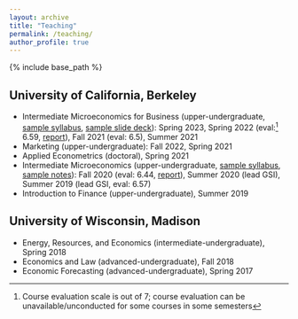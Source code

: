 ```yaml
---
layout: archive
title: "Teaching"
permalink: /teaching/
author_profile: true
---
```


{% include base_path %}

University of California, Berkeley
-----
* Intermediate Microeconomics for Business (upper-undergraduate, [sample syllabus](/files/ugba101a_sample_syllabus.pdf), [sample slide deck](/files/ugba101a_sample_slides.pdf)): Spring 2023, Spring 2022 (eval:[^1] 6.59, [report](/files/ugba101a_eval.pdf)), Fall 2021 (eval: 6.5), Summer 2021
* Marketing (upper-undergraduate): Fall 2022, Spring 2021
* Applied Econometrics (doctoral), Spring 2021
* Intermediate Microeconomics (upper-undergraduate, [sample syllabus](/files/econ100a_sample_syllabus.pdf), [sample notes](/files/econ100_sample_notes.pdf)): Fall 2020 (eval: 6.44, [report](/files/econ100a_eval.pdf)), Summer 2020 (lead GSI), Summer 2019 (lead GSI, eval: 6.57)
* Introduction to Finance (upper-undergraduate), Summer 2019

[^1]: Course evaluation scale is out of 7; course evaluation can be unavailable/unconducted for some courses in some semesters 
<!-- [^1]: A GSI at Berkeley is responsible for teaching discussion sections and holding weekly office hours -->

University of Wisconsin, Madison
-----
* Energy, Resources, and Economics (intermediate-undergraduate), Spring 2018
* Economics and Law (advanced-undergraduate), Fall 2018
* Economic Forecasting (advanced-undergraduate), Spring 2017
